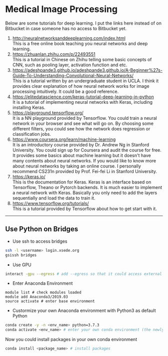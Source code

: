 # Medical Image Processing	

Below are some tutorials for deep learning. I put the links here instead of on Bitbucket in case someone has no access to Bitbucket yet.

1. http://neuralnetworksanddeeplearning.com/index.html </br>
This is a free online book teaching you neural networks and deep learning.
2. https://zhuanlan.zhihu.com/p/22493551 </br>This is a tutorial in Chinese on Zhihu telling some basic concepts of CNN, such as pooling layer, activation function and etc.
3. https://adeshpande3.github.io/adeshpande3.github.io/A-Beginner%27s-Guide-To-Understanding-Convolutional-Neural-Networks/ </br>This is a tutorial written by an undergraduate student in UCLA. I think it provides clear explanation of how neural network works for image processing intuitively. It could be a good reference.
4. https://elitedatascience.com/keras-tutorial-deep-learning-in-python </br>It is a tutorial of implementing neural networks with Keras, including installing Keras. 
5. https://playground.tensorflow.org/ </br>It is a NN playground provided by Tensorflow. You could train a neural network in your browser and see what will go on. By choosing some different filters, you could see how the network does regression or classification jobs.
6. https://www.coursera.org/learn/machine-learning </br>It is an introductory course provided by Dr. Andrew Ng in Stanford University. You could sign up for Coursera and audit the course for free. It provides some basics about machine learning but it doesn't have many contents about neural networks. If you would like to know more about neural networks by taking an online course. I personally recommend CS231n provided by Prof. Fei-fei Li in Stanford University.
7. https://keras.io/ </br> This is the documentation for Keras. Keras is an interface based on Tensorflow, Theano or Pytorch backends. It is much easier to implement a neural network with Keras. Basically you only need to add the layers sequentially and load the data to train it.
8. https://www.tensorflow.org/tutorials/</br> This is a tutorial provided by Tensorflow about how to get start with it. 
 
---
## Use Python on Bridges
* Use ssh to access bridges
```bash
ssh -l <username> login.xsede.org
gsissh bridges
```

* Use GPU
```bash
interact -gpu --egress # add --egress so that it could access external network
```

* Enter Anaconda Environment
```
module list # check modules loaded
module add Anaconda3/2019.03
source activate # enter base environment
```

* Custormize your own Anaconda environment with Python3 as default Python
```bash
conda create -y -n <env_name> python=3.7.3
conda activate <env_name> # enter your own conda environment (the newly created one)
```
  Now you could install packages in your own conda environment

```bash
conda install <package_name> # install packages
```
